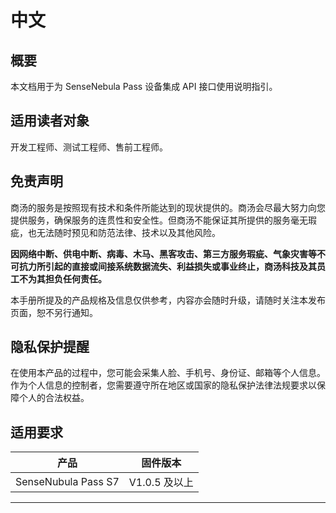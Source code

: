 # 中文

## 概要

本文档用于为 SenseNebula Pass 设备集成 API 接口使用说明指引。

## 适用读者对象

开发工程师、测试工程师、售前工程师。

## 免责声明

商汤的服务是按照现有技术和条件所能达到的现状提供的。商汤会尽最大努力向您提供服务，确保服务的连贯性和安全性。但商汤不能保证其所提供的服务毫无瑕疵，也无法随时预见和防范法律、技术以及其他风险。

**因网络中断、供电中断、病毒、木马、黑客攻击、第三方服务瑕疵、气象灾害等不可抗力所引起的直接或间接系统数据流失、利益损失或事业终止，商汤科技及其员工不为其担负任何责任。**

本手册所提及的产品规格及信息仅供参考，内容亦会随时升级，请随时关注本发布页面，恕不另行通知。

## 隐私保护提醒

在使用本产品的过程中，您可能会采集人脸、手机号、身份证、邮箱等个人信息。作为个人信息的控制者，您需要遵守所在地区或国家的隐私保护法律法规要求以保障个人的合法权益。

## 适用要求

| 产品 | 固件版本 |
| --- |  --- |
| SenseNubula Pass S7 | V1.0.5 及以上 |

---
